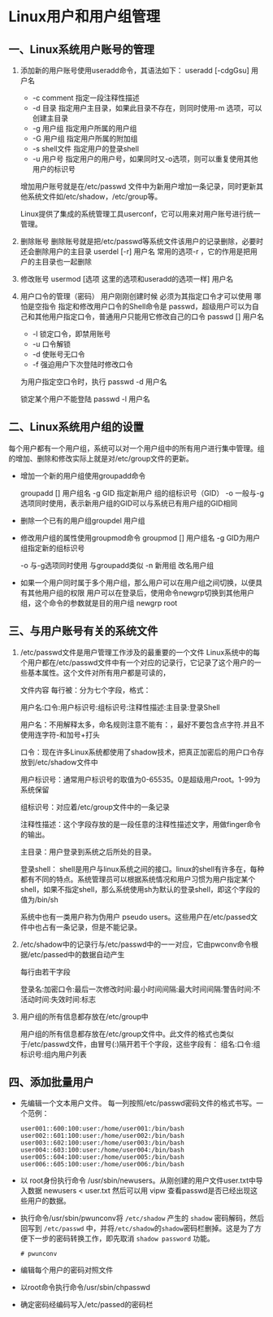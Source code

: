 # Linux用户和用户组管理

##  一、Linux系统用户账号的管理

1. 添加新的用户账号使用useradd命令，其语法如下：
   useradd [-cdgGsu] 用户名

   + -c comment 指定一段注释性描述
   + -d 目录 指定用户主目录，如果此目录不存在，则同时使用-m 选项，可以创建主目录
   + -g 用户组 指定用户所属的用户组
   + -G 用户组 指定用户所属的附加组
   + -s shell文件 指定用户的登录shell
   + -u 用户号 指定用户的用户号，如果同时又-o选项，则可以重复使用其他用户的标识号

   增加用户账号就是在/etc/passwd 文件中为新用户增加一条记录，同时更新其他系统文件如/etc/shadow，/etc/group等。

   Linux提供了集成的系统管理工具userconf，它可以用来对用户账号进行统一管理。

2. 删除账号
   删除账号就是把/etc/passwd等系统文件该用户的记录删除，必要时还会删除用户的主目录
   userdel [-r] 用户名
   常用的选项-r ，它的作用是把用户的主目录也一起删除

3. 修改账号
   usermod [选项 这里的选项和useradd的选项一样] 用户名

4. 用户口令的管理（密码）
   用户刚刚创建时候 必须为其指定口令才可以使用 哪怕是空指令
   指定和修改用户口令的Shell命令是 passwd，超级用户可以为自己和其他用户指定口令，普通用户只能用它修改自己的口令
   passwd [] 用户名

   - -l 锁定口令，即禁用账号
   - -u 口令解锁
   - -d 使账号无口令
   - -f 强迫用户下次登陆时修改口令

   为用户指定空口令时，执行 passwd -d 用户名

   锁定某个用户不能登陆 passwd -l 用户名


## 二、Linux系统用户组的设置

每个用户都有一个用户组，系统可以对一个用户组中的所有用户进行集中管理。组的增加、删除和修改实际上就是对/etc/group文件的更新。

+ 增加一个新的用户组使用groupadd命令

  groupadd [] 用户组名 -g GID 指定新用户 组的组标识号（GID） -o 一般与-g选项同时使用，表示新用户组的GID可以与系统已有用户组的GID相同

+ 删除一个已有的用户组groupdel 用户组

+ 修改用户组的属性使用groupmod命令
  groupmod [] 用户组名
  -g GID为用户组指定新的组标识号

  -o 与-g选项同时使用 与groupadd类似
  -n 新用组 改名用户组

+ 如果一个用户同时属于多个用户组，那么用户可以在用户组之间切换，以便具有其他用户组的权限
  用户可以在登录后，使用命令newgrp切换到其他用户组，这个命令的参数就是目的用户组
  newgrp root

## 三、与用户账号有关的系统文件

1. /etc/passwd文件是用户管理工作涉及的最重要的一个文件
   Linux系统中的每个用户都在/etc/passwd文件中有一个对应的记录行，它记录了这个用户的一些基本属性。这个文件对所有用户都是可读的，

   文件内容 每行被：分为七个字段，格式：

   用户名:口令:用户标识号:组标识号:注释性描述:主目录:登录Shell

   用户名：不用解释太多，命名规则注意不能有：，最好不要包含点字符.并且不使用连字符-和加号+打头

   口令：现在许多Linux系统都使用了shadow技术，把真正加密后的用户口令存放到/etc/shadow文件中

   用户标识号：通常用户标识号的取值为0-65535。0是超级用户root。1-99为系统保留

   组标识号：对应着/etc/group文件中的一条记录

   注释性描述：这个字段存放的是一段任意的注释性描述文字，用做finger命令的输出。

   主目录：用户登录到系统之后所处的目录。

   登录shell： shell是用户与linux系统之间的接口。linux的shell有许多在，每种都有不同的特点。系统管理员可以根据系统情况和用户习惯为用户指定某个shell，如果不指定shell，那么系统使用sh为默认的登录shell，即这个字段的值为/bin/sh

   系统中也有一类用户称为伪用户 pseudo users。这些用户在/etc/passed文件中也占有一条记录，但是不能记录。

2. /etc/shadow中的记录行与/etc/passwd中的一一对应，它由pwconv命令根据/etc/passed中的数据自动产生

   每行由若干字段 

   登录名:加密口令:最后一次修改时间:最小时间间隔:最大时间间隔:警告时间:不活动时间:失效时间:标志

3. 用户组的所有信息都存放在/etc/group中

   用户组的所有信息都存放在/etc/group文件中。此文件的格式也类似于/etc/passwd文件，由冒号(:)隔开若干个字段，这些字段有：
   组名:口令:组标识号:组内用户列表

## 四、添加批量用户

- 先编辑一个文本用户文件。
  每一列按照/etc/passwd密码文件的格式书写。一个范例：

  ```
  user001::600:100:user:/home/user001:/bin/bash
  user002::601:100:user:/home/user002:/bin/bash
  user003::602:100:user:/home/user003:/bin/bash
  user004::603:100:user:/home/user004:/bin/bash
  user005::604:100:user:/home/user005:/bin/bash
  user006::605:100:user:/home/user006:/bin/bash
  ```

- 以 root身份执行命令 /usr/sbin/newusers。从刚创建的用户文件user.txt中导入数据
  newusers < user.txt
  然后可以用 vipw 查看passwd是否已经出现这些用户的数据。

- 执行命令/usr/sbin/pwunconv将 `/etc/shadow` 产生的 `shadow` 密码解码，然后回写到 `/etc/passwd` 中，并将`/etc/shadow`的`shadow`密码栏删掉。这是为了方便下一步的密码转换工作，即先取消 `shadow password` 功能。

  ```
  # pwunconv
  ```

- 编辑每个用户的密码对照文件

- 以root命令执行命令/usr/sbin/chpasswd

- 确定密码经编码写入/etc/passed的密码栏